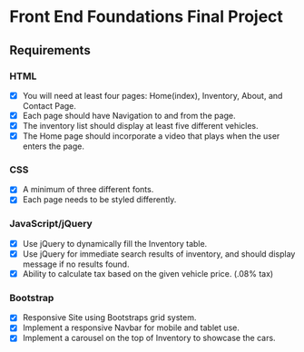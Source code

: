 # Front End Foundations Final Project

## Requirements

### HTML
* [x] You will need at least four pages: Home(index), Inventory, About, and Contact Page.
* [x] Each page should have Navigation to and from the page.
* [x] The inventory list should display at least five different vehicles.
* [x] The Home page should incorporate a video that plays when the user enters the page.

### CSS
* [x] A minimum of three different fonts.
* [x] Each page needs to be styled differently.

### JavaScript/jQuery
* [x] Use jQuery to dynamically fill the Inventory table.
* [x] Use jQuery for immediate search results of inventory, and should display message if no results found.
* [x] Ability to calculate tax based on the given vehicle price. (.08% tax)

### Bootstrap
* [x] Responsive Site using Bootstraps grid system.
* [x] Implement a responsive Navbar for mobile and tablet use.
* [x] Implement a carousel on the top of Inventory to showcase the cars.
